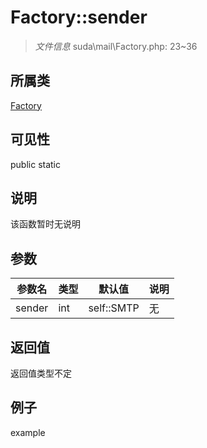 # Factory::sender

> *文件信息* suda\mail\Factory.php: 23~36
## 所属类 

[Factory](../Factory.md)

## 可见性

  public  static
## 说明

该函数暂时无说明

## 参数

| 参数名 | 类型 | 默认值 | 说明 |
|--------|-----|-------|-------|
| sender |  int | self::SMTP | 无 |

## 返回值
返回值类型不定

## 例子

example